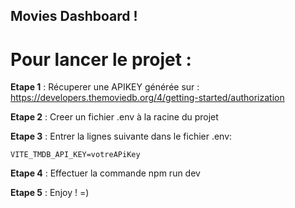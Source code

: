 ## Movies Dashboard !

# Pour lancer le projet :

**Etape 1** :
Récuperer une APIKEY générée sur : https://developers.themoviedb.org/4/getting-started/authorization

**Etape 2** :
Creer un fichier .env à la racine du projet

**Etape 3** :
Entrer la lignes suivante dans le fichier .env:

```
VITE_TMDB_API_KEY=votreAPiKey
```

**Etape 4** :
Effectuer la commande npm run dev

**Etape 5** :
Enjoy ! =)
